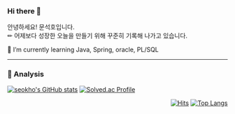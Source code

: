 ### Hi there 👋

안녕하세요! 문석호입니다. <br>
✏ 어제보다 성장한 오늘을 만들기 위해 꾸준히 기록해 나가고 있습니다.

🌱 I’m currently learning Java, Spring, oracle, PL/SQL
<hr>

### 🎢 Analysis

<div>

  [![seokho's GitHub stats](https://github-readme-stats.vercel.app/api?username=msh1273&show_icons=true&theme=synthwave)](https://github.com/msh1273)
  [![Solved.ac Profile](http://mazassumnida.wtf/api/v2/generate_badge?boj=msh1273)](https://solved.ac/msh1273/)
  
</div>
<div align=right>
  
 [![Hits](https://hits.seeyoufarm.com/api/count/incr/badge.svg?url=https%3A%2F%2Fgithub.com%2Fmsh1273%2Fhit-counter&count_bg=%2379C83D&title_bg=%23555555&icon=github.svg&icon_color=%23E7E7E7&title=hits&edge_flat=false)](https://hits.seeyoufarm.com)
[![Top Langs](https://github-readme-stats.vercel.app/api/top-langs/?username=msh1273&layout=compact)](https://github.com/msh1273/github-readme-stats)
</div>
<!--
**msh1273/msh1273** is a ✨ _special_ ✨ repository because its `README.md` (this file) appears on your GitHub profile.

Here are some ideas to get you started:

- 🔭 I’m currently working on ...
- 
- 👯 I’m looking to collaborate on ...
- 🤔 I’m looking for help with ...
- 💬 Ask me about ...
- 📫 How to reach me: ...
- 😄 Pronouns: ...
- ⚡ Fun fact: ...
-->
